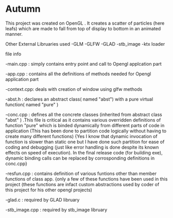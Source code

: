 # Autumn
This project was created on OpenGL . It creates a scatter of particles (here leafs) which are made to fall from top of display to bottom 
in an animated manner.

Other External Libruaries used
-GLM
-GLFW
-GLAD
-stb_image
-ktx loader


file info

-main.cpp   : simply contains entry point and call to Opengl applcation part

-app.cpp    : contains all the definitions of methods needed for Opengl application part

-context.cpp: deals with creation of window using glfw methods

-abst.h     : declares an abstract class( named "abst")  with a pure virtual function( named "pure" ) 

-conc.cpp   : defines all the concrete classes (inherited from abstract class "abst" ) .This file is critical as it contains various 
              overridden definitions of function "pure" which is binded dynamically from different parts of code in application
              (This has been done to partition code logically without having to create many different functions)
              {Yes I know that dynamic invocation of function is slower than static one but I have done such partition for 
              ease of coding and debugging (just like error handling is done despite its known effects on speed of execution).
              In the final release code (for building exe), dynamic binding calls can be replaced by corrosponding definitions in                       conc.cpp}

-resfun.cpp : contains definition of various funtions other than member functions of class app. {only a few of these functions have been used in this project (these functions are infact custom abstractions used by coder of this project for his other opengl projects)

-glad.c     : required by GLAD libruary

-stb_image.cpp : required by stb_image libruary
